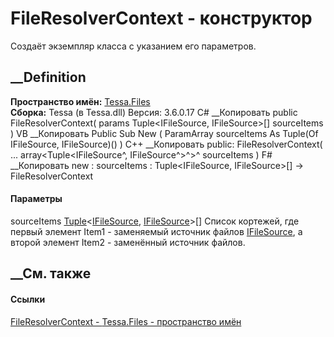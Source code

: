 # FileResolverContext - конструктор
Создаёт экземпляр класса с указанием его параметров.
## __Definition
 **Пространство имён:** [Tessa.Files](N_Tessa_Files.htm)  
 **Сборка:** Tessa (в Tessa.dll) Версия: 3.6.0.17
C# __Копировать
     public FileResolverContext(
    	params Tuple<IFileSource, IFileSource>[] sourceItems
    )
VB __Копировать
     Public Sub New ( 
    	ParamArray sourceItems As Tuple(Of IFileSource, IFileSource)()
    )
C++ __Копировать
     public:
    FileResolverContext(
    	... array<Tuple<IFileSource^, IFileSource^>^>^ sourceItems
    )
F# __Копировать
     new : 
            sourceItems : Tuple<IFileSource, IFileSource>[] -> FileResolverContext
#### Параметры
sourceItems
[Tuple](https://learn.microsoft.com/dotnet/api/system.tuple-2)<[IFileSource](T_Tessa_Files_IFileSource.htm),
[IFileSource](T_Tessa_Files_IFileSource.htm)>[]
     Список кортежей, где первый элемент Item1 \- заменяемый источник файлов [IFileSource](T_Tessa_Files_IFileSource.htm), а второй элемент Item2 \- заменённый источник файлов. 
## __См. также
#### Ссылки
[FileResolverContext - ](T_Tessa_Files_FileResolverContext.htm)
[Tessa.Files - пространство имён](N_Tessa_Files.htm)
